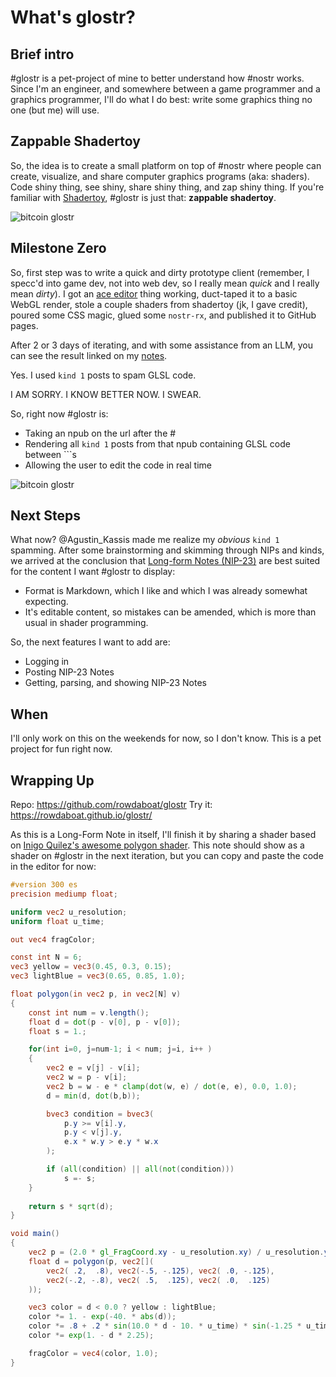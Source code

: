 # What's glostr?


## Brief intro
#glostr is a pet-project of mine to better understand how #nostr works. Since I'm an engineer, and somewhere between a game programmer and a graphics programmer, I'll do what I do best: write some graphics thing no one (but me) will use.


## Zappable Shadertoy
So, the idea is to create a small platform on top of #nostr where people can create, visualize, and share computer graphics programs (aka: shaders). Code shiny thing, see shiny, share shiny thing, and zap shiny thing. If you're familiar with [Shadertoy](https://shadertoy.com), #glostr is just that: **zappable shadertoy**.

![bitcoin glostr](https://rowdaboat.github.io/glostr/notes/images/zap-shader.png)

## Milestone Zero
So, first step was to write a quick and dirty prototype client (remember, I specc'd into game dev, not into web dev, so I really mean _quick_ and I really mean _dirty_). I got an [ace editor](https://github.com/ajaxorg/ace) thing working, duct-taped it to a basic WebGL render, stole a couple shaders from shadertoy (jk, I gave credit), poured some CSS magic, glued some `nostr-rx`, and published it to GitHub pages.

After 2 or 3 days of iterating, and with some assistance from an LLM, you can see the result linked on my [notes](https://njump.me/nevent1qqsf45hy66cw55e3s2ewt6upe3m073q875hmjjtyyre7qtaxw9hl5scpp4mhxue69uhkummn9ekx7mqpzemhxue69uhhyetvv9ujumn0wd68ytnzv9hxgq3qu3svk99639mcdfn43s2nawg4a2j4ejmgrq2n63l4t67wzqdmtnkss70qyf).

Yes. I used `kind 1` posts to spam GLSL code.

I AM SORRY. I KNOW BETTER NOW. I SWEAR.

So, right now #glostr is:
- Taking an npub on the url after the #
- Rendering all `kind 1` posts from that npub containing GLSL code between \`\`\`s
- Allowing the user to edit the code in real time

![bitcoin glostr](https://rowdaboat.github.io/glostr/notes/images/btc-shader.png)


## Next Steps
What now? @Agustin_Kassis made me realize my _obvious_ `kind 1` spamming. After some brainstorming and skimming through NIPs and kinds, we arrived at the conclusion that [Long-form Notes (NIP-23)](https://github.com/nostr-protocol/nips/blob/master/23.md) are best suited for the content I want #glostr to display:
- Format is Markdown, which I like and which I was already somewhat expecting.
- It's editable content, so mistakes can be amended, which is more than usual in shader programming.

So, the next features I want to add are:
- Logging in
- Posting NIP-23 Notes
- Getting, parsing, and showing NIP-23 Notes


## When
I'll only work on this on the weekends for now, so I don't know. This is a pet project for fun right now.


## Wrapping Up
Repo: https://github.com/rowdaboat/glostr
Try it: https://rowdaboat.github.io/glostr/

As this is a Long-Form Note in itself, I'll finish it by sharing a shader based on [Inigo Quilez's awesome polygon shader](https://www.shadertoy.com/view/wdBXRW). This note should show as a shader on #glostr in the next iteration, but you can copy and paste the code in the editor for now:

```glsl
#version 300 es
precision mediump float;

uniform vec2 u_resolution;
uniform float u_time;

out vec4 fragColor;

const int N = 6;
vec3 yellow = vec3(0.45, 0.3, 0.15);
vec3 lightBlue = vec3(0.65, 0.85, 1.0);

float polygon(in vec2 p, in vec2[N] v)
{
    const int num = v.length();
    float d = dot(p - v[0], p - v[0]);
    float s = 1.;

    for(int i=0, j=num-1; i < num; j=i, i++ )
    {
        vec2 e = v[j] - v[i];
        vec2 w = p - v[i];
        vec2 b = w - e * clamp(dot(w, e) / dot(e, e), 0.0, 1.0);
        d = min(d, dot(b,b));

        bvec3 condition = bvec3(
            p.y >= v[i].y,
            p.y < v[j].y, 
            e.x * w.y > e.y * w.x
        );

        if (all(condition) || all(not(condition)))
            s =- s;
    }
    
    return s * sqrt(d);
}

void main()
{
	vec2 p = (2.0 * gl_FragCoord.xy - u_resolution.xy) / u_resolution.y;
    float d = polygon(p, vec2[](
        vec2( .2,  .8), vec2(-.5, -.125), vec2( .0, -.125),
        vec2(-.2, -.8), vec2( .5,  .125), vec2( .0,  .125)
    ));

    vec3 color = d < 0.0 ? yellow : lightBlue;
	color *= 1. - exp(-40. * abs(d));
	color *= .8 + .2 * sin(10.0 * d - 10. * u_time) * sin(-1.25 * u_time);
    color *= exp(1. - d * 2.25);

    fragColor = vec4(color, 1.0);
}
```
